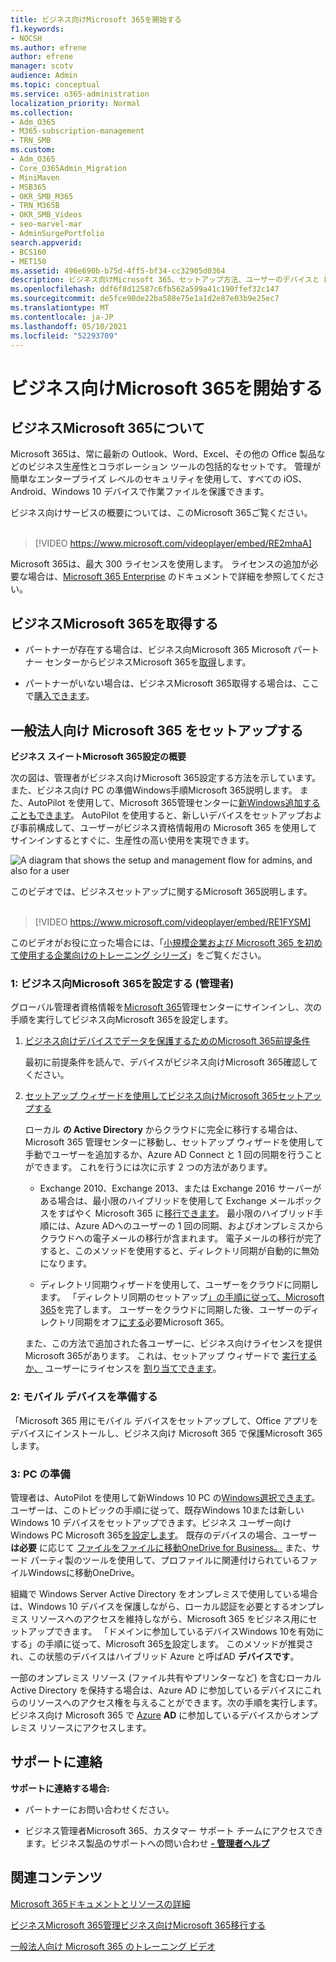```yaml
---
title: ビジネス向けMicrosoft 365を開始する
f1.keywords:
- NOCSH
ms.author: efrene
author: efrene
manager: scotv
audience: Admin
ms.topic: conceptual
ms.service: o365-administration
localization_priority: Normal
ms.collection:
- Adm_O365
- M365-subscription-management
- TRN_SMB
ms.custom:
- Adm_O365
- Core_O365Admin_Migration
- MiniMaven
- MSB365
- OKR_SMB_M365
- TRN_M365B
- OKR_SMB_Videos
- seo-marvel-mar
- AdminSurgePortfolio
search.appverid:
- BCS160
- MET150
ms.assetid: 496e690b-b75d-4ff5-bf34-cc32905d0364
description: ビジネス向けMicrosoft 365、セットアップ方法、ユーザーのデバイスと PC を準備して、ユーザーがビジネス向けデバイスで保護Microsoft 365します。
ms.openlocfilehash: ddf6f8d12587c6fb562a599a41c190ffef32c147
ms.sourcegitcommit: de5fce90de22ba588e75e1a1d2e87e03b9e25ec7
ms.translationtype: MT
ms.contentlocale: ja-JP
ms.lasthandoff: 05/10/2021
ms.locfileid: "52293709"
---
```

# <a name="get-started-with-microsoft-365-for-business"></a>ビジネス向けMicrosoft 365を開始する

## <a name="what-is-microsoft-365-for-business"></a>ビジネスMicrosoft 365について

Microsoft 365は、常に最新の Outlook、Word、Excel、その他の Office 製品などのビジネス生産性とコラボレーション ツールの包括的なセットです。 管理が簡単なエンタープライズ レベルのセキュリティを使用して、すべての iOS、Android、Windows 10 デバイスで作業ファイルを保護できます。

ビジネス向けサービスの概要については、このMicrosoft 365ご覧ください。<br><br>

> [!VIDEO https://www.microsoft.com/videoplayer/embed/RE2mhaA] 
  
Microsoft 365は、最大 300 ライセンスを使用します。 ライセンスの追加が必要な場合は、[Microsoft 365 Enterprise](../enterprise/index.yml) のドキュメントで詳細を参照してください。 
  
## <a name="get-microsoft-365-for-business"></a>ビジネスMicrosoft 365を取得する

- パートナーが存在する場合は、ビジネス向Microsoft 365 Microsoft パートナー センターからビジネスMicrosoft 365を[取得](get-microsoft-365-business.md)します。
    
- パートナーがいない場合は、ビジネスMicrosoft 365取得する場合は、ここで[購入できます](https://www.microsoft.com/microsoft-365/business)。
    
## <a name="set-up-microsoft-365-for-business"></a>一般法人向け Microsoft 365 をセットアップする

 **ビジネス スイートMicrosoft 365設定の概要**
  
次の図は、管理者がビジネス向けMicrosoft 365設定する方法を示しています。 また、ビジネス向け PC の準備Windows手順Microsoft 365説明します。 また、AutoPilot を使用して、Microsoft 365管理センターに[新Windows追加することもできます](add-autopilot-devices-and-profile.md)。 AutoPilot を使用すると、新しいデバイスをセットアップおよび事前構成して、ユーザーがビジネス資格情報用の Microsoft 365 を使用してサインインするとすぐに、生産性の高い使用を実現できます。
  
![A diagram that shows the setup and management flow for admins, and also for a user](../media/249f81fc-7e79-44c7-8425-3a0b7b651c3b.png)

このビデオでは、ビジネスセットアップに関するMicrosoft 365説明します。<br><br>

> [!VIDEO https://www.microsoft.com/videoplayer/embed/RE1FYSM] 

このビデオがお役に立った場合には、「[小規模企業および Microsoft 365 を初めて使用する企業向けのトレーニング シリーズ](../business-video/index.yml)」をご覧ください。

  
### <a name="1-set-up-microsoft-365-for-business-admin"></a>1: ビジネス向Microsoft 365を設定する (管理者)

グローバル管理者資格情報を[Microsoft 365](https://portal.office.com/adminportal/home)管理センターにサインインし、次の手順を実行してビジネス向Microsoft 365を設定します。 
  
1. [ビジネス向けデバイスでデータを保護するためのMicrosoft 365前提条件](pre-requisites-for-data-protection.md)
    
    最初に前提条件を読んで、デバイスがビジネス向けMicrosoft 365確認してください。
    
2. [セットアップ ウィザードを使用してビジネス向けMicrosoft 365セットアップする](set-up.md)
    
    ローカル **の Active Directory** からクラウドに完全に移行する場合は、Microsoft 365 管理センターに移動し、セットアップ ウィザードを使用して手動でユーザーを追加するか、Azure AD Connect と 1 回の同期を行うことができます。 これを行うには次に示す 2 つの方法があります。 
    
    - Exchange 2010、Exchange 2013、または Exchange 2016 サーバーがある場合は、最小限のハイブリッドを使用して Exchange メールボックスをすばやく Microsoft 365 に[移行できます](/Exchange/mailbox-migration/use-minimal-hybrid-to-quickly-migrate)。 最小限のハイブリッド手順には、Azure ADへのユーザーの 1 回の同期、およびオンプレミスからクラウドへの電子メールの移行が含まれます。 電子メールの移行が完了すると、このメソッドを使用すると、ディレクトリ同期が自動的に無効になります。
    
    - ディレクトリ同期ウィザードを使用して、ユーザーをクラウドに同期します。 「ディレクトリ同期のセットアップ[」の手順に従って、Microsoft 365](../enterprise/set-up-directory-synchronization.md)を完了します。 ユーザーをクラウドに同期した後、ユーザーのディレクトリ同期をオフ[にする](../enterprise/turn-off-directory-synchronization.md)必要Microsoft 365。
    
    また、この方法で追加された各ユーザーに、ビジネス向けライセンスを提供Microsoft 365があります。 これは、セットアップ ウィザードで [実行するか、](set-up.md) ユーザーにライセンスを [割り当てできます](../admin/manage/assign-licenses-to-users.md)。
    
### <a name="2-prepare-mobile-devices"></a>2: モバイル デバイスを準備する

「Microsoft 365 用[](set-up-mobile-devices.md)にモバイル デバイスをセットアップして、Office アプリをデバイスにインストールし、ビジネス向け Microsoft 365 で保護Microsoft 365します。 
  
### <a name="3-prepare-pcs"></a>3: PC の準備

管理者は、AutoPilot を使用して新Windows 10 PC の[Windows選択できます](add-autopilot-devices-and-profile.md)。 ユーザーは、このトピックの手順に従って、既存Windows 10または新しい Windows 10 デバイスをセットアップできます。ビジネス ユーザー向け Windows PC Microsoft 365[を設定します](set-up-windows-devices.md)。 既存のデバイスの場合、ユーザー **は必要** に応じて [ファイルをファイルに移動OneDrive for Business。](move-files-to-onedrive.md) また、サード パーティ製のツールを使用して、プロファイルに関連付けられているファイルWindowsに移動OneDrive。
  
組織で Windows Server Active Directory をオンプレミスで使用している場合は、Windows 10 デバイスを保護しながら、ローカル認証を必要とするオンプレミス リソースへのアクセスを維持しながら、Microsoft 365 をビジネス用にセットアップできます。 「ドメインに参加しているデバイスWindows 10を有効にする」の手順に従って、Microsoft 365[を](manage-windows-devices.md)設定します。 このメソッドが推奨され、この状態のデバイスはハイブリッド Azure と呼ばAD **デバイスです**。 
  
一部のオンプレミス リソース (ファイル共有やプリンターなど) を含むローカル Active Directory を保持する場合は、Azure AD に参加しているデバイスにこれらのリソースへのアクセス権を与えることができます。次の手順を実行します。ビジネス向け Microsoft 365 で [Azure](access-resources.md) **AD** に参加しているデバイスからオンプレミス リソースにアクセスします。
  
  
## <a name="contact-support"></a>サポートに連絡

 **サポートに連絡する場合:**
  
- パートナーにお問い合わせください。
    
- ビジネス管理者Microsoft 365、カスタマー サポート チームにアクセスできます。ビジネス製品のサポートへの問い合わせ **[- 管理者ヘルプ](../business-video/get-help-support.md)**
    
## <a name="related-content"></a>関連コンテンツ

[Microsoft 365ドキュメントとリソースの詳細](./index.yml)
  
[ビジネスMicrosoft 365管理](manage.md)[ビジネス向けMicrosoft 365移行する](migrate-to-microsoft-365-business.md)

[一般法人向け Microsoft 365 のトレーニング ビデオ](../business-video/index.yml)